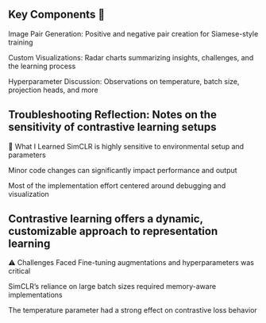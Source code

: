 Key Components 🧠 
---------------------------------------------------------------------------------------------------------------------------------------------------
Image Pair Generation: Positive and negative pair creation for Siamese-style training

Custom Visualizations: Radar charts summarizing insights, challenges, and the learning process

Hyperparameter Discussion: Observations on temperature, batch size, projection heads, and more

Troubleshooting Reflection: Notes on the sensitivity of contrastive learning setups
---------------------------------------------------------------------------------------------------------------------------------------------------

📘 What I Learned
SimCLR is highly sensitive to environmental setup and parameters

Minor code changes can significantly impact performance and output

Most of the implementation effort centered around debugging and visualization

Contrastive learning offers a dynamic, customizable approach to representation learning
---------------------------------------------------------------------------------------------------------------------------------------------------
⚠️ Challenges Faced
Fine-tuning augmentations and hyperparameters was critical

SimCLR’s reliance on large batch sizes required memory-aware implementations

The temperature parameter had a strong effect on contrastive loss behavior
